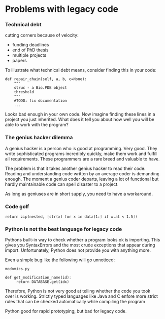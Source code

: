 # Problems with legacy code

### Technical debt
cutting corners because of velocity:
* funding deadlines
* end of PhD thesis
* multiple projects
* papers

To illustrate what technical debt means, consider finding this in your code:


    def repair_chain(self, a, b, c=None):
        """
        struc - a Bio.PDB object
        threshold
        """
        #TODO: fix documentation
        ...


Looks bad enough in your own code. Now imagine finding these lines in a project you just inherited. What does it tell you about how well you will be able to work with the program?

### The genius hacker dilemma
A genius hacker is a person who is good at programming. Very good. They write sophisticated programs incredibly quickly, make them work and fulfill all requirements. These programmers are a rare breed and valuable to have.

The problem is that it takes another genius hacker to read their code. Reading and understanding code written by an average coder is demanding enough. The moment a genius coder departs, leaving a lot of functional but hardly maintainable code can spell disaster to a project.

As long as geniuses are in short supply, you need to have a workaround.

### Code golf


    return zip(nested, [str(x) for x in data[1:] if x.at < 1.5])


### Python is not the best language for legacy code
Pythons built-in way to check whether a program looks ok is importing. This gives you SyntaxErrors and the most crude exceptions that appear during import. Unfortunately, Python does not provide you with anything more.

Even a simple bug like the following will go unnoticed:

    modomics.py

    def get_modification_name(id):
         return DATABASE.get(idx)


Therefore, Python is not very good at telling whether the code you took over is working. Strictly typed languages like Java and C enfore more strict rules that can be checked automatically while compiling the program

Python good for rapid prototyping, but bad for legacy code.
